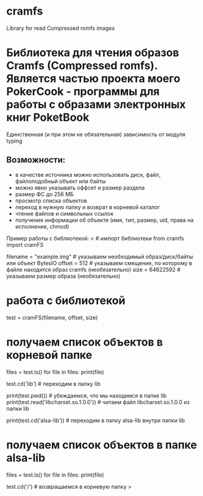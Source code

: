 # cramfs
Library for read Compressed romfs images


# Библиотека для чтения образов Cramfs (Compressed romfs). Является частью проекта моего PokerCook - программы для работы с образами электронных книг PoketBook

Единственная (и при этом не обязательная) зависимость от модуля typing

## Возможности:
* в качестве источника можно использовать диск, файл, файлоподобный объект или байты
* можно явно указывать оффсет и размер раздела
* размер ФС до 256 МБ
* просмотр списка объектов
* переход в нужную папку и возврат в корневой каталог
* чтение файлов и символьных ссылок
* получение информации об объекте (имя, тип, размер, uid, права на исполнение, chmod)

Пример работы с библиотекой:
< # импорт библиотеки
from cramfs import cramFS

filename = "example.img" # указываем необходимый образ/диск/байты или объект BytesIO
offset = 512 # указываем смещение, по которому в файле находится образ cramfs (необязательно)
size = 64622592 # указываем размер образа (необязательно)

# работа с библиотекой
test = cramFS(filename, offset, size)

# получаем список объектов в корневой папке
files = test.ls()
for file in files:
    print(file)

test.cd('lib') # переходим в папку lib

print(test.pwd()) # убеждаемся, что мы находимся в папке lib
print(test.read('libcharset.so.1.0.0')) # читаем файл libcharset.so.1.0.0 из папки lib

print(test.cd('alsa-lib')) # переходим в папку alsa-lib внутри папки lib

# получаем список объектов в папке alsa-lib
files = test.ls()
for file in files:
    print(file)

test.cd('/') # возвращаемся в корневую папку >

